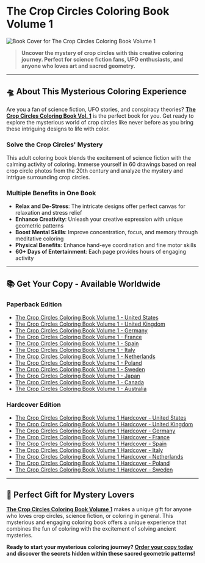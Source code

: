 # The Crop Circles Coloring Book Volume 1
![Book Cover for The Crop Circles Coloring Book Volume 1](https://m.media-amazon.com/images/I/718dmBpsVzL._SY342_.jpg)

> **Uncover the mystery of crop circles with this creative coloring journey. Perfect for science fiction fans, UFO enthusiasts, and anyone who loves art and sacred geometry.**

---

## 🛸 **About This Mysterious Coloring Experience**

Are you a fan of science fiction, UFO stories, and conspiracy theories? **[The Crop Circles Coloring Book Vol. 1](https://www.amazon.com/dp/B0BV4CRP7F)** is the perfect book for you. Get ready to explore the mysterious world of crop circles like never before as you bring these intriguing designs to life with color.

### **Solve the Crop Circles' Mystery**
This adult coloring book blends the excitement of science fiction with the calming activity of coloring. Immerse yourself in 60 drawings based on real crop circle photos from the 20th century and analyze the mystery and intrigue surrounding crop circles.

### **Multiple Benefits in One Book**
- **Relax and De-Stress**: The intricate designs offer perfect canvas for relaxation and stress relief
- **Enhance Creativity**: Unleash your creative expression with unique geometric patterns
- **Boost Mental Skills**: Improve concentration, focus, and memory through meditative coloring
- **Physical Benefits**: Enhance hand-eye coordination and fine motor skills
- **60+ Days of Entertainment**: Each page provides hours of engaging activity

---

## 📚 **Get Your Copy - Available Worldwide**

### **Paperback Edition**
*   [The Crop Circles Coloring Book Volume 1 - United States](https://www.amazon.com/dp/B0BV4CRP7F)
*   [The Crop Circles Coloring Book Volume 1 - United Kingdom](https://www.amazon.co.uk/dp/B0BV4CRP7F)
*   [The Crop Circles Coloring Book Volume 1 - Germany](https://www.amazon.de/dp/B0BV4CRP7F)
*   [The Crop Circles Coloring Book Volume 1 - France](https://www.amazon.fr/dp/B0BV4CRP7F)
*   [The Crop Circles Coloring Book Volume 1 - Spain](https://www.amazon.es/dp/B0BV4CRP7F)
*   [The Crop Circles Coloring Book Volume 1 - Italy](https://www.amazon.it/dp/B0BV4CRP7F)
*   [The Crop Circles Coloring Book Volume 1 - Netherlands](https://www.amazon.nl/dp/B0BV4CRP7F)
*   [The Crop Circles Coloring Book Volume 1 - Poland](https://www.amazon.pl/dp/B0BV4CRP7F)
*   [The Crop Circles Coloring Book Volume 1 - Sweden](https://www.amazon.se/dp/B0BV4CRP7F)
*   [The Crop Circles Coloring Book Volume 1 - Japan](https://www.amazon.co.jp/dp/B0BV4CRP7F)
*   [The Crop Circles Coloring Book Volume 1 - Canada](https://www.amazon.ca/dp/B0BV4CRP7F)
*   [The Crop Circles Coloring Book Volume 1 - Australia](https://www.amazon.com.au/dp/B0BV4CRP7F)

### **Hardcover Edition**
*   [The Crop Circles Coloring Book Volume 1 Hardcover - United States](https://www.amazon.com/dp/B0F8BV9MRX)
*   [The Crop Circles Coloring Book Volume 1 Hardcover - United Kingdom](https://www.amazon.co.uk/dp/B0F8BV9MRX)
*   [The Crop Circles Coloring Book Volume 1 Hardcover - Germany](https://www.amazon.de/dp/B0F8BV9MRX)
*   [The Crop Circles Coloring Book Volume 1 Hardcover - France](https://www.amazon.fr/dp/B0F8BV9MRX)
*   [The Crop Circles Coloring Book Volume 1 Hardcover - Spain](https://www.amazon.es/dp/B0F8BV9MRX)
*   [The Crop Circles Coloring Book Volume 1 Hardcover - Italy](https://www.amazon.it/dp/B0F8BV9MRX)
*   [The Crop Circles Coloring Book Volume 1 Hardcover - Netherlands](https://www.amazon.nl/dp/B0F8BV9MRX)
*   [The Crop Circles Coloring Book Volume 1 Hardcover - Poland](https://www.amazon.pl/dp/B0F8BV9MRX)
*   [The Crop Circles Coloring Book Volume 1 Hardcover - Sweden](https://www.amazon.se/dp/B0F8BV9MRX)

---

## 🎯 **Perfect Gift for Mystery Lovers**

**[The Crop Circles Coloring Book Volume 1](https://www.amazon.com/dp/B0BV4CRP7F)** makes a unique gift for anyone who loves crop circles, science fiction, or coloring in general. This mysterious and engaging coloring book offers a unique experience that combines the fun of coloring with the excitement of solving ancient mysteries.

**Ready to start your mysterious coloring journey? [Order your copy today](https://www.amazon.com/dp/B0BV4CRP7F) and discover the secrets hidden within these sacred geometric patterns!**
